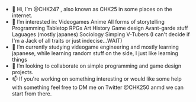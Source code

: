 - 👋 Hi, I’m @CHK247 , also known as CHK25 in some places on the internet.
- 👀 I’m interested in:
        Videogames
        Anime
        All forms of storytelling
        Programming
        Tabletop RPGs
        Art
        History
        Game design
        Avant-garde stuff
        Laguages (mostly japanes)
        Sociology
        Simping V-Tubers
        (I can't decide if I'm a Jack of all traits or just indecise...WAIT)
- 🌱 I’m currently studying videogame engineering and mostly learning japanese, while learning random stuff on the side, I just like learning things
- 💞️ I’m looking to collaborate on simple programming and game design projects.
- 📫 If you're working on something interesting or would like some help with something feel free to DM me on Twitter @CHK250 anmd we can start from there.

<!---
CHK247/CHK247 is a ✨ special ✨ repository because its `README.md` (this file) appears on your GitHub profile.
You can click the Preview link to take a look at your changes.
--->
